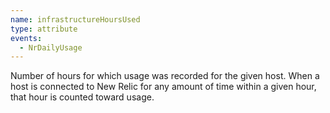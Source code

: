 ```yaml
---
name: infrastructureHoursUsed
type: attribute
events:
  - NrDailyUsage
---
```


Number of hours for which usage was recorded for the given host. When a host is connected to New Relic for any amount of time within a given hour, that hour is counted toward usage.